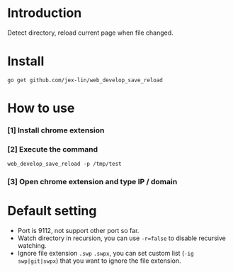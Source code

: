 # Introduction

Detect directory, reload current page when file changed.

# Install

    go get github.com/jex-lin/web_develop_save_reload

# How to use

### [1] Install chrome extension

### [2] Execute the command

    web_develop_save_reload -p /tmp/test

### [3] Open chrome extension and type IP / domain

# Default setting

* Port is 9112, not support other port so far.
* Watch directory in recursion, you can use `-r=false` to disable recursive watching.
* Ignore file extension `.swp` `.swpx`, you can set custom list (`-ig swp|git|swpx`) that you want to ignore the file extension.
